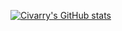 [![Civarry's GitHub stats](https://github-readme-stats.vercel.app/api/top-langs?username=civarry&hide=html,%20&theme=algolia&show_icons=true)](https://github.com/civarry/)
<!---
civarry/civarry is a ✨ special ✨ repository because its `README.md` (this file) appears on your GitHub profile.
You can click the Preview link to take a look at your changes.
--->
